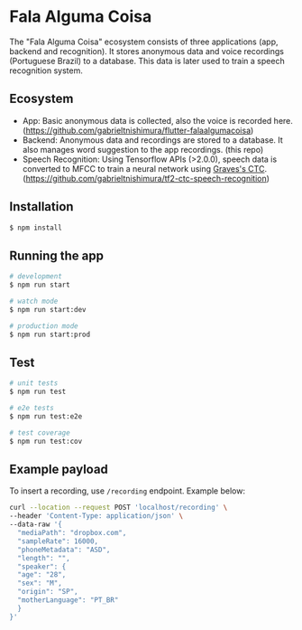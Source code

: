 # Fala Alguma Coisa

The "Fala Alguma Coisa" ecosystem consists of three applications (app, backend and recognition). It stores anonymous data and voice recordings (Portuguese Brazil) to a database. This data is later used to train a speech recognition system.

## Ecosystem

 - App: Basic anonymous data is collected, also the voice is recorded here. (https://github.com/gabrieltnishimura/flutter-falaalgumacoisa)
 - Backend: Anonymous data and recordings are stored to a database. It also manages word suggestion to the app recordings. (this repo)
 - Speech Recognition: Using Tensorflow APIs (>2.0.0), speech data is converted to MFCC to train a neural network using [Graves's CTC](https://www.cs.toronto.edu/~graves/icml_2006.pdf). (https://github.com/gabrieltnishimura/tf2-ctc-speech-recognition)

## Installation

```bash
$ npm install
```

## Running the app

```bash
# development
$ npm run start

# watch mode
$ npm run start:dev

# production mode
$ npm run start:prod
```

## Test

```bash
# unit tests
$ npm run test

# e2e tests
$ npm run test:e2e

# test coverage
$ npm run test:cov
```

## Example payload

To insert a recording, use `/recording` endpoint. Example below:

```sh
curl --location --request POST 'localhost/recording' \
--header 'Content-Type: application/json' \
--data-raw '{
  "mediaPath": "dropbox.com",
  "sampleRate": 16000,
  "phoneMetadata": "ASD",
  "length": "",
  "speaker": {
  "age": "28",
  "sex": "M",
  "origin": "SP",
  "motherLanguage": "PT_BR"
  }
}'
```